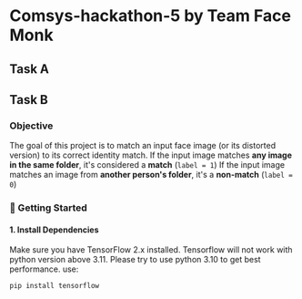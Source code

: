# Comsys-hackathon-5 by Team Face Monk
## Task A
## Task B
### Objective
The goal of this project is to match an input face image (or its distorted version) to its correct identity match.
If the input image matches **any image in the same folder**, it's considered a **match** (`label = 1`)
If the input image matches an image from **another person's folder**, it's a **non-match** (`label = 0`)

### 🚀 Getting Started
#### 1. Install Dependencies
Make sure you have TensorFlow 2.x installed.
Tensorflow will not work with python version above 3.11. Please try to use python 3.10 to get best performance.
use:
```bash
pip install tensorflow
